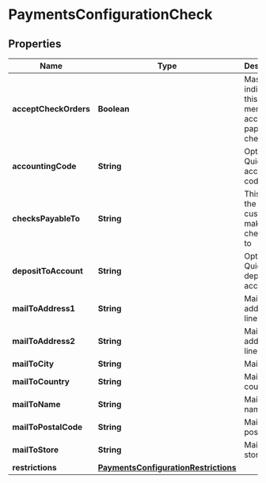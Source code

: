 
# PaymentsConfigurationCheck

## Properties
Name | Type | Description | Notes
------------ | ------------- | ------------- | -------------
**acceptCheckOrders** | **Boolean** | Master flag indicating this merchant accepts paper checks |  [optional]
**accountingCode** | **String** | Optional Quickbooks accounting code |  [optional]
**checksPayableTo** | **String** | This is who the customer makes the check out to |  [optional]
**depositToAccount** | **String** | Optional Quickbooks deposit to account |  [optional]
**mailToAddress1** | **String** | MailTo address line 1 |  [optional]
**mailToAddress2** | **String** | MailTo address line 2 |  [optional]
**mailToCity** | **String** | MailTo city |  [optional]
**mailToCountry** | **String** | MailTo country |  [optional]
**mailToName** | **String** | MailTo name |  [optional]
**mailToPostalCode** | **String** | MailTo postal code |  [optional]
**mailToStore** | **String** | MailTo store |  [optional]
**restrictions** | [**PaymentsConfigurationRestrictions**](PaymentsConfigurationRestrictions.md) |  |  [optional]




